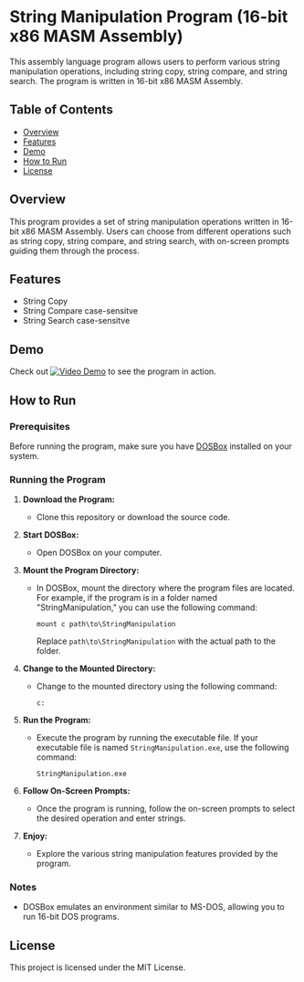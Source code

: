 # String Manipulation Program (16-bit x86 MASM Assembly)

This assembly language program allows users to perform various string manipulation operations, including string copy, string compare, and string search. The program is written in 16-bit x86 MASM Assembly.

## Table of Contents

- [Overview](#overview)
- [Features](#features)
- [Demo](#demo)
- [How to Run](#how-to-run)
- [License](#license)

## Overview

This program provides a set of string manipulation operations written in 16-bit x86 MASM Assembly. Users can choose from different operations such as string copy, string compare, and string search, with on-screen prompts guiding them through the process.

## Features

- String Copy
- String Compare case-sensitve
- String Search  case-sensitve

## Demo

Check out [![Video Demo](https://i.ytimg.com/vi_webp/cFxu4Ki1Lwg/mqdefault.webp)](https://youtu.be/cFxu4Ki1Lwg) to see the program in action.

## How to Run

### Prerequisites

Before running the program, make sure you have [DOSBox](https://www.dosbox.com/) installed on your system.

### Running the Program

1. **Download the Program:**
   - Clone this repository or download the source code.

2. **Start DOSBox:**
   - Open DOSBox on your computer.

3. **Mount the Program Directory:**
   - In DOSBox, mount the directory where the program files are located. For example, if the program is in a folder named "StringManipulation," you can use the following command:
     ```
     mount c path\to\StringManipulation
     ```
     Replace `path\to\StringManipulation` with the actual path to the folder.

4. **Change to the Mounted Directory:**
   - Change to the mounted directory using the following command:
     ```
     c:
     ```

5. **Run the Program:**
   - Execute the program by running the executable file. If your executable file is named `StringManipulation.exe`, use the following command:
     ```
     StringManipulation.exe
     ```

6. **Follow On-Screen Prompts:**
   - Once the program is running, follow the on-screen prompts to select the desired operation and enter strings.

7. **Enjoy:**
   - Explore the various string manipulation features provided by the program.

### Notes

- DOSBox emulates an environment similar to MS-DOS, allowing you to run 16-bit DOS programs.

## License

This project is licensed under the MIT License.
